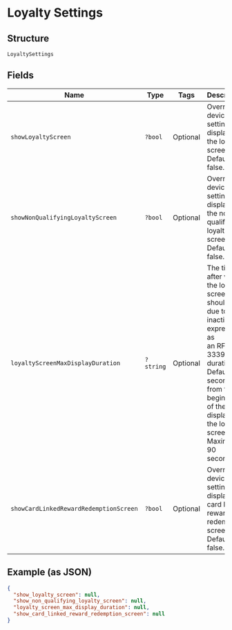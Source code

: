 
# Loyalty Settings

## Structure

`LoyaltySettings`

## Fields

| Name | Type | Tags | Description | Getter | Setter |
|  --- | --- | --- | --- | --- | --- |
| `showLoyaltyScreen` | `?bool` | Optional | Override device settings for display of the loyalty screen.<br>Defaults to false. | getShowLoyaltyScreen(): ?bool | setShowLoyaltyScreen(?bool showLoyaltyScreen): void |
| `showNonQualifyingLoyaltyScreen` | `?bool` | Optional | Override device settings for display of the non-qualifying loyalty screen.<br>Defaults to false. | getShowNonQualifyingLoyaltyScreen(): ?bool | setShowNonQualifyingLoyaltyScreen(?bool showNonQualifyingLoyaltyScreen): void |
| `loyaltyScreenMaxDisplayDuration` | `?string` | Optional | The timeout after which the loyalty screen should exit due to inactivity, expressed as<br>an RFC 3339 duration.<br>Default: 60 seconds from the beginning of the display of the loyalty screen.<br>Maximum: 90 seconds. | getLoyaltyScreenMaxDisplayDuration(): ?string | setLoyaltyScreenMaxDisplayDuration(?string loyaltyScreenMaxDisplayDuration): void |
| `showCardLinkedRewardRedemptionScreen` | `?bool` | Optional | Override device settings for display of card linked reward redemption screen.<br>Defaults to false. | getShowCardLinkedRewardRedemptionScreen(): ?bool | setShowCardLinkedRewardRedemptionScreen(?bool showCardLinkedRewardRedemptionScreen): void |

## Example (as JSON)

```json
{
  "show_loyalty_screen": null,
  "show_non_qualifying_loyalty_screen": null,
  "loyalty_screen_max_display_duration": null,
  "show_card_linked_reward_redemption_screen": null
}
```

